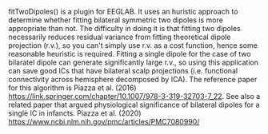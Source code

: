 fitTwoDipoles() is a plugin for EEGLAB. It uses an huristic approach to determine whether fitting bilateral symmetric two dipoles is more appropriate than not. The difficulty in doing it is that fitting two dipoles necessarily reduces residual variance from fitting theoretical dipole projection (r.v.), so you can't simply use r.v. as a cost function, hence some reasonable heuristic is required. Fitting a single dipole for the case of two bilaratel dipole can generate significantly large r.v., so using this application can save good ICs that have bilateral scalp projections (i.e. functional connectivity across hemisphere decomposed by ICA). The reference paper for this algorithm is Piazza et al. (2016) https://link.springer.com/chapter/10.1007/978-3-319-32703-7_22. See also a related paper that argued physiological significance of bilateral dipoles for a single IC in infancts. Piazza et al. (2020) https://www.ncbi.nlm.nih.gov/pmc/articles/PMC7080990/ 
